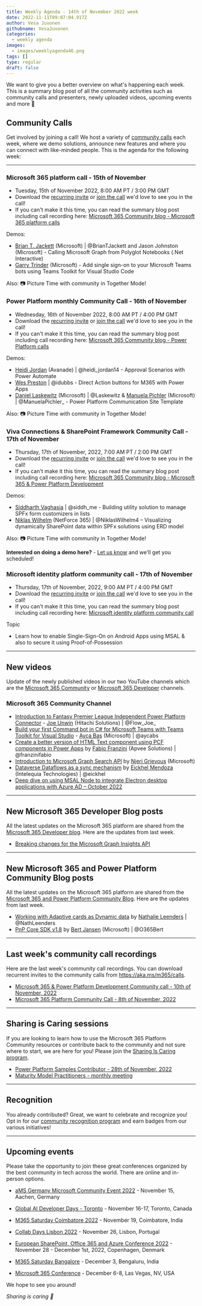 ```yaml
---
title: Weekly Agenda - 14th of November 2022 week
date: 2022-11-11T09:07:04.917Z
author: Vesa Juvonen
githubname: VesaJuvonen
categories:
  - weekly agenda
images:
  - images/weeklyagenda46.png
tags: []
type: regular
draft: false
---
```


We want to give you a better overview on what's happening each week. This is a summary blog post of all the community activities such as community calls and presenters, newly uploaded videos, upcoming events and more 🚀


## Community Calls

Get involved by joining a call! We host a variety of [community calls](https://aka.ms/m365/calls) each week, where we demo solutions, announce new features and where you can connect with like-minded people. This is the agenda for the following week:

---

### Microsoft 365 platform call - 15th of November

* Tuesday, 15th of November 2022, 8:00 AM PT / 3:00 PM GMT
* Download the [recurring invite](https://aka.ms/m365-dev-call) or [join the call](https://aka.ms/m365-dev-call-join) we'd love to see you in the call!
* If you can't make it this time, you can read the summary blog post including call recording here: [Microsoft 365 Community blog - Microsoft 365 platform calls](https://pnp.github.io/blog/categories/microsoft-365-platform-call/)

Demos: 

* [Brian T. Jackett](http://twitter.com/BrianTJackett) (Microsoft) | @BrianTJackett and Jason Johnston (Microsoft) - Calling Microsoft Graph from Polyglot Notebooks (.Net Interactive)
* [Garry Trinder](https://twitter.com/garrytrinder) (Microsoft) - Add single sign-on to your Microsoft Teams bots using Teams Toolkit for Visual Studio Code

Also: 📷 Picture Time with community in Together Mode!



### Power Platform monthly Community Call - 16th of November

* Wednesday, 16th of November 2022, 8:00 AM PT / 4:00 PM GMT
* Download the [recurring invite](https://aka.ms/powerplatformcommunitycall) or [join the call](https://aka.ms/PowerPlatformMonthlyCall) we'd love to see you in the call!
* If you can't make it this time, you can read the summary blog post including call recording here: [Microsoft 365 Community blog - Power Platform calls](https://pnp.github.io/blog/categories/power-apps-community-call/)

Demos: 

* [Heidi Jordan](https://twitter.com/heidi_jordan14) (Avanade) | @heidi_jordan14 - Approval Scenarios with Power Automate
* [Wes Preston](https://twitter.com/idubbs) | @idubbs - Direct Action buttons for M365 with Power Apps
* [Daniel Laskewitz](https://twitter.com/Laskewitz) (Microsoft) | @Laskewitz & [Manuela Pichler](https://twitter.com/ManuelaPichler_) (Microsoft) | @ManuelaPichler_ - Power Platform Communication Site Template

Also: 📷 Picture Time with community in Together Mode!


### Viva Connections & SharePoint Framework Community Call - 17th of November

* Thursday, 17th of November, 2022, 7:00 AM PT / 2:00 PM GMT
* Download the [recurring invite](https://aka.ms/spdev-sig-call) or [join the call](https://aka.ms/spdev-sig-call-join) we'd love to see you in the call!
* If you can't make it this time, you can read the summary blog post including call recording here: [Microsoft 365 Community blog - Microsoft 365 & Power Platform Development](https://pnp.github.io/blog/categories/microsoft-365-and-power-platform-development-community-call/)

Demos: 

* [Siddharth Vaghasia](https://twitter.com/siddh_me) | @siddh_me - Building utility solution to manage SPFx form customizers in lists
* [Niklas Wilhelm](https://twitter.com/NiklasWilhelm4) (NetForce 365) | @NiklasWilhelm4 – Visualizing dynamically SharePoint data within SPFx solutions using ERD model


Also: 📷 Picture Time with community in Together Mode!

**Interested on doing a demo here?** - [Let us know](https://aka.ms/m365pnp/request/demo) and we'll get you scheduled!

### Microsoft identity platform community call - 17th of November

* Thursday, 17th of November, 2022, 9:00 AM PT / 4:00 PM GMT
* Download the [recurring invite](https://aka.ms/IDDEVCommunityCall) or [join the call](https://aka.ms/IDDEVCommunityCall-join) we'd love to see you in the call!
* If you can't make it this time, you can read the summary blog post including call recording here: [Microsoft identity platform community call](https://pnp.github.io/blog/categories/microsoft-identity-platform-community-call/)

Topic

* Learn how to enable Single-Sign-On on Android Apps using MSAL & also to secure it using Proof-of-Possession 

---

## New videos

Update of the newly published videos in our two YouTube channels which are the [Microsoft 365 Community](https://www.youtube.com/channel/UC_mKdhw-V6CeCM7gTo_Iy7w) or [Microsoft 365 Developer](https://www.youtube.com/channel/UCV_6HOhwxYLXAGd-JOqKPoQ) channels.

### Microsoft 365 Community Channel

* [Introduction to Fantasy Premier League Independent Power Platform Connector](https://www.youtube.com/watch?v=jYolCI5H9t0) - [Joe Unwin](https://twitter.com/Flow_Joe_) (Hitachi Solutions) | @Flow_Joe_
* [Build your first Command bot in C# for Microsoft Teams with Teams Toolkit for Visual Studio](https://www.youtube.com/watch?v=AQgo2MmMzr4) - [Ayça Baş](https://twitter.com/aycabs) (Microsoft) | @aycabs
* [Create a better version of HTML Text component using PCF components in Power Apps](https://www.youtube.com/watch?v=wcNN82AWz-4) by [Fabio Franzini](https://twitter.com/franzinifabio) (Apvee Solutions) | @franzinifabio
* [Introduction to Microsoft Graph Search API](https://www.youtube.com/watch?v=KAsyBgKf-RU&t=7s) by [Njeri Grievous](https://www.linkedin.com/in/njerigrevious/) (Microsoft)
* [Dataverse Dataflows as a sync mechanism](https://www.youtube.com/watch?v=lnzoMAW6-Oo&t=5s) by [Eickhel Mendoza](https://twitter.com/eickhel) (Intelequia Technologies) | @eickhel
* [Deep dive on using MSAL Node to integrate Electron desktop applications with Azure AD – October 2022](https://www.youtube.com/watch?v=JOykhyP0x8M&t=7s)

---

## New Microsoft 365 Developer Blog posts

All the latest updates on the Microsoft 365 platform are shared from the [Microsoft 365 Developer blog](https://devblogs.microsoft.com/microsoft365dev/). Here are the updates from last week.

* [Breaking changes for the Microsoft Graph Insights API](https://devblogs.microsoft.com/microsoft365dev/breaking-changes-for-the-microsoft-graph-insights-api/)

---


## New Microsoft 365 and Power Platform Community Blog posts

All the latest updates on the Microsoft 365 platform are shared from the [Microsoft 365 and Power Platform Community Blog](https://pnp.github.io/blog/). Here are the updates from last week.

* [Working with Adaptive cards as Dynamic data](https://pnp.github.io/blog/post/dynamic-use-of-adaptive-cards/) by [Nathalie Leenders](https://twitter.com/NathLeenders) | @NathLeenders
* [PnP Core SDK v1.8](https://pnp.github.io/blog/pnp-core-sdk/pnp-core-sdk-v1-8/) by [Bert Jansen](https://twitter.com/O365Bert) (Microsoft) | @O365Bert

---

## Last week's community call recordings

Here are the last week's community call recordings. You can download recurrent invites to the community calls from https://aka.ms/m365/calls.

* [Microsoft 365 & Power Platform Development Community call - 10th of November, 2022](https://pnp.github.io/blog/microsoft-365-and-power-platform-development-community-call/2022-11-10/)
* [Microsoft 365 Platform Community Call - 8th of November, 2022](https://pnp.github.io/blog/microsoft-365-platform-community-call/2022-11-08/)

---

## Sharing is Caring sessions

If you are looking to learn how to use the Microsoft 365 Platform Community resources or contribute back to the community and not sure where to start, we are here for you! Please join the [Sharing Is Caring program](https://pnp.github.io/sharing-is-caring/).

* [Power Platform Samples Contributor - 28th of November, 2022](https://forms.office.com/pages/responsepage.aspx?id=KtIy2vgLW0SOgZbwvQuRaXDXyCl9DkBHq4A2OG7uLpdUN0hMNTRPWVVWTkhFTk9QQzhFSTRIS1JLSC4u)
* [Maturity Model Practitioners - monthly meeting](https://aka.ms/mm4m365/invite)

---

## Recognition

You already contributed? Great, we want to celebrate and recognize you! Opt in for our [community recognition program](https://pnp.github.io/recognitionprogram/) and earn badges from our various initiatives! 

---

## Upcoming events

Please take the opportunity to join these great conferences organized by the best community in tech across the world. There are online and in-person options.


* [aMS Germany Microsoft Community Event 2022](https://www.bechtle.com/de-en/about-bechtle/events/amsgermany) - November 15, Aachen, Germany
* [Global AI Developer Days - Toronto](https://globalai.community/) - November 16-17, Toronto, Canada
* [M365 Saturday Coimbatore 2022](https://athen.tech/M365-Saturday-Coimbatore-2022/) - November 19, Coimbatore, India
* [Collab Days Lisbon 2022](https://www.collabdays.org/2022-lisbon/) - November 26, Lisbon, Portugal
* [​​​​​​​European SharePoint, Office 365 and Azure Conference 2022](https://www.sharepointeurope.com/) - November 28 - December 1st, 2022, Copenhagen, Denmark

* [M365 Saturday Bangalore](https://www.communitydays.org/event/2022-12-03/m365-saturday-bangalore-2022) - December 3, Bengaluru, India
* [Microsoft 365 Conference](https://m365conf.com/#!/) - December 6-8, Las Vegas, NV, USA

We hope to see you around!

_Sharing is caring 🧡_

